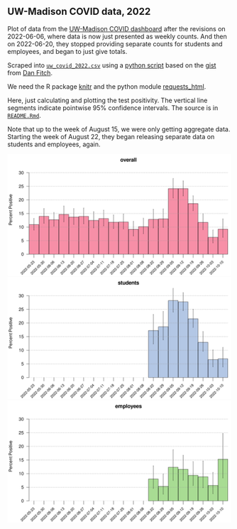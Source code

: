 ## UW-Madison COVID data, 2022

Plot of data from the [UW-Madison COVID
dashboard](https://covidresponse.wisc.edu/dashboard/)
after the revisions on 2022-06-06, where data is now just presented as
weekly counts. And then on 2022-06-20, they stopped providing separate
counts for students and employees, and began to just give totals.

Scraped into [`uw_covid_2022.csv`](uw_covid_2022.csv) using a
[python script](https://github.com/kbroman/UWCovid2022/blob/main/scrape_data.py)
based on the
[gist](https://gist.github.com/dgfitch/b6ca1cc61b4795e698cefdf672a90f23)
from [Dan Fitch](https://github.com/dgfitch).

We need the R package [knitr](https://yihui.org/knitr/) and
the python module [requests_html](https://pypi.org/project/requests-html/).

Here, just calculating and plotting the test positivity.
The vertical line segments indicate pointwise 95% confidence intervals.
The source is in [`README.Rmd`](https://github.com/kbroman/UWCovid2022/blob/main/README.Rmd).

Note that up to the week of August 15, we were only getting aggregate
data. Starting the week of August 22, they began releasing separate
data on students and employees, again.








![plot of chunk bar_plots](bar_plots-1.svg)![plot of chunk bar_plots](bar_plots-2.svg)![plot of chunk bar_plots](bar_plots-3.svg)
